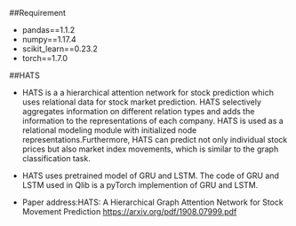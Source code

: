 ##Requirement

* pandas==1.1.2
* numpy==1.17.4
* scikit_learn==0.23.2
* torch==1.7.0

##HATS

* HATS is a a hierarchical attention network for stock prediction which uses relational data for stock market prediction. HATS selectively aggregates information
on different relation types and adds the information to the representations of each company. HATS is used as a relational modeling module with initialized node representations.Furthermore, HATS
can  predict not only individual stock prices but also market index movements, which is similar to the graph classification task.

* HATS uses pretrained model of GRU and LSTM. The code of GRU and LSTM used in Qlib is a pyTorch implemention of GRU and LSTM.
* Paper address:HATS: A Hierarchical Graph Attention Network for Stock Movement Prediction https://arxiv.org/pdf/1908.07999.pdf